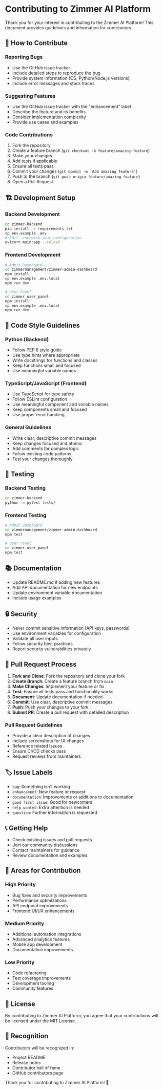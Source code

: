 # Contributing to Zimmer AI Platform

Thank you for your interest in contributing to the Zimmer AI Platform! This document provides guidelines and information for contributors.

## 🤝 How to Contribute

### Reporting Bugs
- Use the GitHub issue tracker
- Include detailed steps to reproduce the bug
- Provide system information (OS, Python/Node.js versions)
- Include error messages and stack traces

### Suggesting Features
- Use the GitHub issue tracker with the "enhancement" label
- Describe the feature and its benefits
- Consider implementation complexity
- Provide use cases and examples

### Code Contributions
1. Fork the repository
2. Create a feature branch (`git checkout -b feature/amazing-feature`)
3. Make your changes
4. Add tests if applicable
5. Ensure all tests pass
6. Commit your changes (`git commit -m 'Add amazing feature'`)
7. Push to the branch (`git push origin feature/amazing-feature`)
8. Open a Pull Request

## 🏗️ Development Setup

### Backend Development
```bash
cd zimmer-backend
pip install -r requirements.txt
cp env.example .env
# Edit .env with your configuration
uvicorn main:app --reload
```

### Frontend Development
```bash
# Admin Dashboard
cd zimmermanagement/zimmer-admin-dashboard
npm install
cp env.example .env.local
npm run dev

# User Panel
cd zimmer_user_panel
npm install
cp env.example .env.local
npm run dev
```

## 📝 Code Style Guidelines

### Python (Backend)
- Follow PEP 8 style guide
- Use type hints where appropriate
- Write docstrings for functions and classes
- Keep functions small and focused
- Use meaningful variable names

### TypeScript/JavaScript (Frontend)
- Use TypeScript for type safety
- Follow ESLint configuration
- Use meaningful component and variable names
- Keep components small and focused
- Use proper error handling

### General Guidelines
- Write clear, descriptive commit messages
- Keep changes focused and atomic
- Add comments for complex logic
- Follow existing code patterns
- Test your changes thoroughly

## 🧪 Testing

### Backend Testing
```bash
cd zimmer-backend
python -m pytest tests/
```

### Frontend Testing
```bash
# Admin Dashboard
cd zimmermanagement/zimmer-admin-dashboard
npm test

# User Panel
cd zimmer_user_panel
npm test
```

## 📚 Documentation

- Update README.md if adding new features
- Add API documentation for new endpoints
- Update environment variable documentation
- Include usage examples

## 🔒 Security

- Never commit sensitive information (API keys, passwords)
- Use environment variables for configuration
- Validate all user inputs
- Follow security best practices
- Report security vulnerabilities privately

## 🚀 Pull Request Process

1. **Fork and Clone**: Fork the repository and clone your fork
2. **Create Branch**: Create a feature branch from `main`
3. **Make Changes**: Implement your feature or fix
4. **Test**: Ensure all tests pass and functionality works
5. **Document**: Update documentation if needed
6. **Commit**: Use clear, descriptive commit messages
7. **Push**: Push your changes to your fork
8. **Submit PR**: Create a pull request with detailed description

### Pull Request Guidelines

- Provide a clear description of changes
- Include screenshots for UI changes
- Reference related issues
- Ensure CI/CD checks pass
- Request reviews from maintainers

## 🏷️ Issue Labels

- `bug`: Something isn't working
- `enhancement`: New feature or request
- `documentation`: Improvements or additions to documentation
- `good first issue`: Good for newcomers
- `help wanted`: Extra attention is needed
- `question`: Further information is requested

## 📞 Getting Help

- Check existing issues and pull requests
- Join our community discussions
- Contact maintainers for guidance
- Review documentation and examples

## 🎯 Areas for Contribution

### High Priority
- Bug fixes and security improvements
- Performance optimizations
- API endpoint improvements
- Frontend UI/UX enhancements

### Medium Priority
- Additional automation integrations
- Advanced analytics features
- Mobile app development
- Documentation improvements

### Low Priority
- Code refactoring
- Test coverage improvements
- Development tooling
- Community features

## 📄 License

By contributing to Zimmer AI Platform, you agree that your contributions will be licensed under the MIT License.

## 🙏 Recognition

Contributors will be recognized in:
- Project README
- Release notes
- Contributor hall of fame
- GitHub contributors page

Thank you for contributing to Zimmer AI Platform! 🚀
